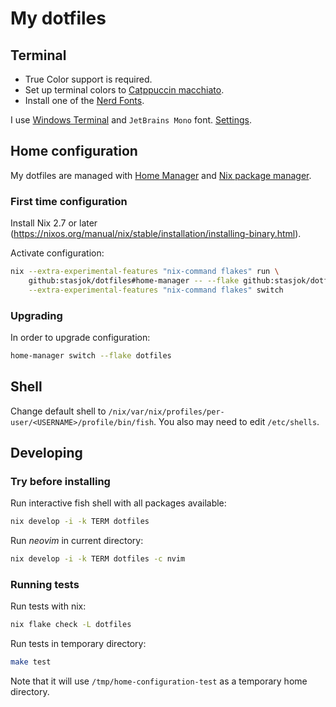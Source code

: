 # My dotfiles

## Terminal

- True Color support is required.
- Set up terminal colors to [Catppuccin macchiato](https://github.com/catppuccin/catppuccin).
- Install one of the [Nerd Fonts](https://github.com/ryanoasis/nerd-fonts).

I use [Windows Terminal](https://github.com/microsoft/terminal)
and `JetBrains Mono` font. [Settings](wt/settings.json).

## Home configuration

My dotfiles are managed with [Home Manager](https://nix-community.github.io/home-manager/)
and [Nix package manager](https://nixos.org/manual/nix/stable/introduction.html).

### First time configuration

Install Nix 2.7 or later (<https://nixos.org/manual/nix/stable/installation/installing-binary.html>).

Activate configuration:

```bash
nix --extra-experimental-features "nix-command flakes" run \
    github:stasjok/dotfiles#home-manager -- --flake github:stasjok/dotfiles \
    --extra-experimental-features "nix-command flakes" switch
```

### Upgrading

In order to upgrade configuration:

```bash
home-manager switch --flake dotfiles 
```

## Shell

Change default shell to `/nix/var/nix/profiles/per-user/<USERNAME>/profile/bin/fish`.
You also may need to edit `/etc/shells`.

## Developing

### Try before installing

Run interactive fish shell with all packages available:

```bash
nix develop -i -k TERM dotfiles
```

Run *neovim* in current directory:

```bash
nix develop -i -k TERM dotfiles -c nvim
```

### Running tests

Run tests with nix:

```bash
nix flake check -L dotfiles
```

Run tests in temporary directory:

```bash
make test
```

Note that it will use `/tmp/home-configuration-test` as a temporary home directory.
